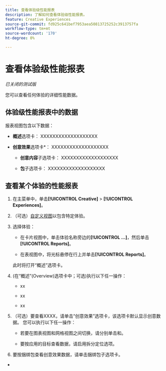 ```yaml
---
title: 查看体验级性能报表
description: 了解如何查看体验级性能报表。
feature: Creative Experiences
source-git-commit: fd925c641bef7953aea50813725252c3913757fa
workflow-type: tm+mt
source-wordcount: '170'
ht-degree: 0%

---
```


# 查看体验级性能报表

*已关闭的测试版*

您可以查看任何体验的详细性能数据。

## 体验级性能报表中的数据

报表视图包含以下数据：

* **概述**&#x200B;选项卡： XXXXXXXXXXXXXXXXXXX<!-- add in -->

* **创意效果**&#x200B;选项卡*： XXXXXXXXXXXXXXXXXXX<!-- add in -->

   * **创意内容**&#x200B;子选项卡： XXXXXXXXXXXXXXXXXXX<!-- add in -->

   * **包**&#x200B;子选项卡： XXXXXXXXXXXXXXXXXXX<!-- add in -->

## 查看某个体验的性能报表

1. 在主菜单中，单击&#x200B;**[!UICONTROL Creative]** > **[!UICONTROL Experiences]**。

1. （可选）[自定义视图](/help/creative/introduction/customize-data-views.md)以包含特定体验。

1. 选择体验：

   * 在卡片视图中，单击体验名称旁边的&#x200B;**[!UICONTROL ...]**，然后单击&#x200B;**[!UICONTROL Reports]**。

   * 在表视图中，将光标悬停在行上并单击&#x200B;**[!UICONTROL Reports]**。

   此时将打开“概述”选项卡。

1. (在“概述”(Overview)选项卡中；可选)执行以下任一操作：

   * xx

   * xx

   * xx

1. （可选）要查看XXXX<!-- clarify -->，请单击“创意效果”选项卡，该选项卡默认显示创意数据。 您可以执行以下任一操作：

   * 若要在图表视图和网格视图之间切换，请分别单击![]()和![]()。

   * 要按<!--?? -->应用的目标查看数据，请启用拆分定位选项。

1. 要按捆绑包查看创意效果数据，请单击捆绑包子选项卡。
*

<!-- Anything else you can do, including within any of the visualizations? -->

